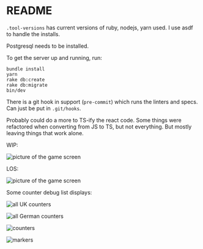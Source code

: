 # README

`.tool-versions` has current versions of ruby, nodejs, yarn used.  I use asdf to handle the installs.

Postgresql needs to be installed.

To get the server up and running, run:

```
bundle install
yarn
rake db:create
rake db:migrate
bin/dev
```

There is a git hook in support (`pre-commit`) which runs the linters and specs.  Can just be put in `.git/hooks`.

Probably could do a more to TS-ify the react code.  Some things were refactored when converting from JS to TS, but not everything.  But mostly leaving things that work alone.

WIP:

![picture of the game screen](support/game.png)

LOS:

![picture of the game screen](support/game2.png)

Some counter debug list displays:

![all UK counters](support/counters-uk.png)

![all German counters](support/counters-ger.png)

![counters](support/counters.png)

![markers](support/markers.png)
